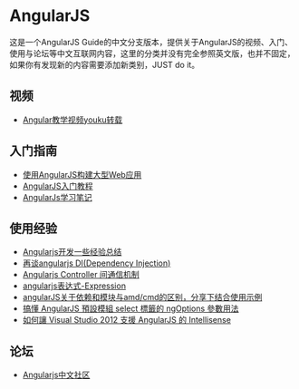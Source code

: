 AngularJS
===

这是一个AngularJS Guide的中文分支版本，提供关于AngularJS的视频、入门、使用与论坛等中文互联网内容，这里的分类并没有完全参照英文版，也并不固定，如果你有发现新的内容需要添加新类别，JUST do it。

## 视频
* [Angular教学视频youku转载](http://i.youku.com/u/UMzQyMDgyODk2/videos)

## 入门指南

* [使用AngularJS构建大型Web应用](http://www.infoq.com/cn/news/2013/02/angular-web-app)
* [AngularJS入门教程](http://www.ituring.com.cn/article/13471)
* [AngularJs学习笔记](http://www.cnblogs.com/lcllao/archive/2012/10/18/2728787.html)

## 使用经验

* [Angularjs开发一些经验总结](http://www.cnblogs.com/whitewolf/archive/2013/03/24/2979344.html)
* [再谈angularjs DI(Dependency Injection)](http://www.cnblogs.com/whitewolf/archive/2012/09/11/2680659.html)
* [Angularjs Controller 间通信机制](http://www.cnblogs.com/whitewolf/archive/2013/04/16/3024843.html)
* [angularjs表达式-Expression](http://www.cnblogs.com/whitewolf/archive/2012/09/14/2684186.html)
* [angularJS关于依赖和模块与amd/cmd的区别，分享下结合使用示例](http://key232323.iteye.com/blog/1769376)
* [搞懂 AngularJS 預設模組 select 標籤的 ngOptions 參數用法](http://blog.miniasp.com/post/2013/05/12/AngularJS-ng-module-select-ngOptions-usage-samples.aspx)
* [如何讓 Visual Studio 2012 支援 AngularJS 的 Intellisense](http://blog.miniasp.com/post/2013/05/08/AngularJS-Intellisense-in-Visual-Studio-2012.aspx)


## 论坛

* [Angularjs中文社区](http://www.angularjs.cn/)